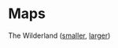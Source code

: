 # Maps

The Wilderland ([smaller](wilderland.png), [larger](https://i.pinimg.com/originals/a8/95/dd/a895dd2362d156b6269cc8d2310a58fc.jpg))
